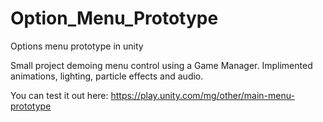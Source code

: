 # Option_Menu_Prototype
Options menu prototype in unity

Small project demoing menu control using a Game Manager. Implimented animations, lighting, particle effects and audio.

You can test it out here: https://play.unity.com/mg/other/main-menu-prototype
